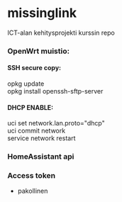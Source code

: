 # missinglink
ICT-alan kehitysprojekti kurssin repo


### OpenWrt muistio:
#### SSH secure copy:
opkg update\
opkg install openssh-sftp-server
#### DHCP ENABLE:
uci set network.lan.proto="dhcp"\
uci commit network\
service network restart
### HomeAssistant api
### Access token
- pakollinen
